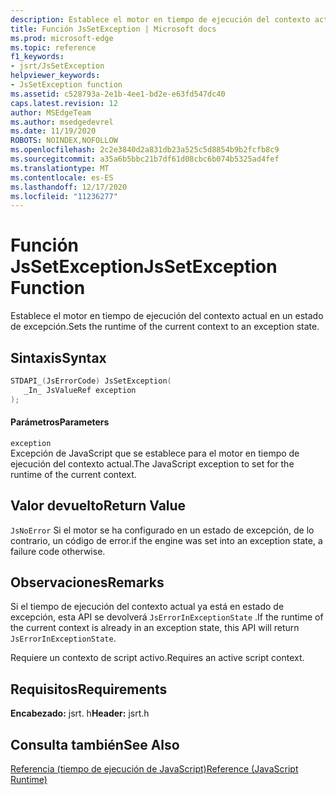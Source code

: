 ```yaml
---
description: Establece el motor en tiempo de ejecución del contexto actual en un estado de excepción.
title: Función JsSetException | Microsoft docs
ms.prod: microsoft-edge
ms.topic: reference
f1_keywords:
- jsrt/JsSetException
helpviewer_keywords:
- JsSetException function
ms.assetid: c528793a-2e1b-4ee1-bd2e-e63fd547dc40
caps.latest.revision: 12
author: MSEdgeTeam
ms.author: msedgedevrel
ms.date: 11/19/2020
ROBOTS: NOINDEX,NOFOLLOW
ms.openlocfilehash: 2c2e3840d2a831db23a525c5d8854b9b2fcfb8c9
ms.sourcegitcommit: a35a6b5bbc21b7df61d08cbc6b074b5325ad4fef
ms.translationtype: MT
ms.contentlocale: es-ES
ms.lasthandoff: 12/17/2020
ms.locfileid: "11236277"
---
```

# <span data-ttu-id="5c6c0-103">Función JsSetException</span><span class="sxs-lookup"><span data-stu-id="5c6c0-103">JsSetException Function</span></span>

<span data-ttu-id="5c6c0-104">Establece el motor en tiempo de ejecución del contexto actual en un estado de excepción.</span><span class="sxs-lookup"><span data-stu-id="5c6c0-104">Sets the runtime of the current context to an exception state.</span></span>  
  
## <span data-ttu-id="5c6c0-105">Sintaxis</span><span class="sxs-lookup"><span data-stu-id="5c6c0-105">Syntax</span></span>  
  
```cpp  
STDAPI_(JsErrorCode) JsSetException(  
   _In_ JsValueRef exception  
);  
```  
  
#### <span data-ttu-id="5c6c0-106">Parámetros</span><span class="sxs-lookup"><span data-stu-id="5c6c0-106">Parameters</span></span>  
 `exception`  
 <span data-ttu-id="5c6c0-107">Excepción de JavaScript que se establece para el motor en tiempo de ejecución del contexto actual.</span><span class="sxs-lookup"><span data-stu-id="5c6c0-107">The JavaScript exception to set for the runtime of the current context.</span></span>  
  
## <span data-ttu-id="5c6c0-108">Valor devuelto</span><span class="sxs-lookup"><span data-stu-id="5c6c0-108">Return Value</span></span>  
 `JsNoError` <span data-ttu-id="5c6c0-109">Si el motor se ha configurado en un estado de excepción, de lo contrario, un código de error.</span><span class="sxs-lookup"><span data-stu-id="5c6c0-109">if the engine was set into an exception state, a failure code otherwise.</span></span>  
  
## <span data-ttu-id="5c6c0-110">Observaciones</span><span class="sxs-lookup"><span data-stu-id="5c6c0-110">Remarks</span></span>  
 <span data-ttu-id="5c6c0-111">Si el tiempo de ejecución del contexto actual ya está en estado de excepción, esta API se devolverá `JsErrorInExceptionState` .</span><span class="sxs-lookup"><span data-stu-id="5c6c0-111">If the runtime of the current context is already in an exception state, this API will return `JsErrorInExceptionState`.</span></span>  
  
 <span data-ttu-id="5c6c0-112">Requiere un contexto de script activo.</span><span class="sxs-lookup"><span data-stu-id="5c6c0-112">Requires an active script context.</span></span>  
  
## <span data-ttu-id="5c6c0-113">Requisitos</span><span class="sxs-lookup"><span data-stu-id="5c6c0-113">Requirements</span></span>  
 <span data-ttu-id="5c6c0-114">**Encabezado:** jsrt. h</span><span class="sxs-lookup"><span data-stu-id="5c6c0-114">**Header:** jsrt.h</span></span>  
  
## <span data-ttu-id="5c6c0-115">Consulta también</span><span class="sxs-lookup"><span data-stu-id="5c6c0-115">See Also</span></span>  
 [<span data-ttu-id="5c6c0-116">Referencia (tiempo de ejecución de JavaScript)</span><span class="sxs-lookup"><span data-stu-id="5c6c0-116">Reference (JavaScript Runtime)</span></span>](../chakra-hosting/reference-javascript-runtime.md)
